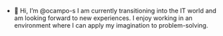 - 👋 Hi, I’m @ocampo-s
I am currently transitioning into the IT world and am looking forward to new experiences. I enjoy working in an environment where I can apply my imagination to problem-solving.
